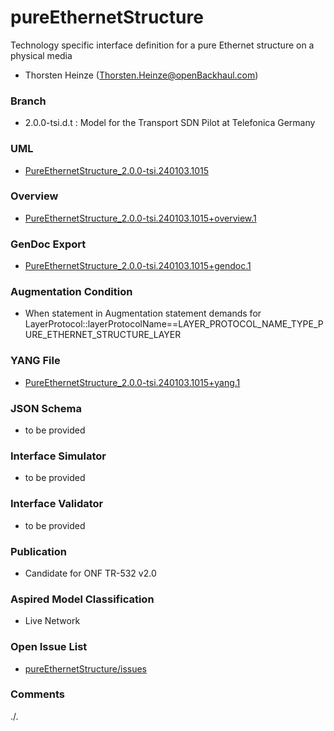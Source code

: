 # pureEthernetStructure
Technology specific interface definition for a pure Ethernet structure on a physical media
- Thorsten Heinze (Thorsten.Heinze@openBackhaul.com)

### Branch
- 2.0.0-tsi.d.t : Model for the Transport SDN Pilot at Telefonica Germany

### UML
- [PureEthernetStructure_2.0.0-tsi.240103.1015](./PureEthernetStructure_2.0.0-tsi.240103.1015.zip)

### Overview 
- [PureEthernetStructure_2.0.0-tsi.240103.1015+overview.1](./PureEthernetStructure_2.0.0-tsi.240103.1015+overview.1.png)

### GenDoc Export
- [PureEthernetStructure_2.0.0-tsi.240103.1015+gendoc.1](./PureEthernetStructure_2.0.0-tsi.240103.1015+gendoc.1.docx)

### Augmentation Condition
- When statement in Augmentation statement demands for LayerProtocol::layerProtocolName==LAYER_PROTOCOL_NAME_TYPE_PURE_ETHERNET_STRUCTURE_LAYER

### YANG File
- [PureEthernetStructure_2.0.0-tsi.240103.1015+yang.1](./PureEthernetStructure_2.0.0-tsi.240103.1015+yang.1.zip)

### JSON Schema
- to be provided

### Interface Simulator
- to be provided

### Interface Validator
- to be provided

### Publication
- Candidate for ONF TR-532 v2.0 

### Aspired Model Classification
- Live Network

### Open Issue List
- [pureEthernetStructure/issues](../../issues)

### Comments
./.

